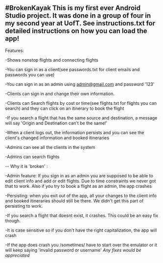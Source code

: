 #BrokenKayak
This is my first ever Android Studio project. It was done in a group of four in my second year at UofT.
See instructions.txt for detailed instructions on how you can load the app!
--
Features:

-Shows nonstop flights and connecting flights

-You can sign in as a client(see passwords.txt for client emails and passwords you can use)

-You can sign in as an admin using admin@gmail.com and password '123'

-Clients can sign in and change their own information. 

-Clients can Search flights by cost or time(see flights.txt for flights you can search) and they can click on an itinerary to book the flight

-If you search a flight that has the same source and destination, a message will say 'Origin and Destination can't be the same!'

-When a client logs out, the information persists and you can see the client's changed information and booked itineraries

-Admins can see all the clients in the system

-Admins can search flights 

--
Why it is 'broken' :

-Admin feature: If you sign in as an admin you are supposed to be able to edit client info and add or edit flights. Due to time constraints we never got that to work. Also if you try to book a flight as an admin, the app crashes

-Persisting: when you exit out of the app, all your changes to the client info and booked itineraries should still be there. We didn't get this part of persisting to work.

-If you search a flight that doesnt exist, it crashes. This could be an easy fix though.

-It is case sensitive so if you don't have the right capitalization, the app will crash

-If the app does crash you /sometimes/ have to start over the emulator or it will keep saying 'invalid password or username'
*Any fixes would be appreciated*

